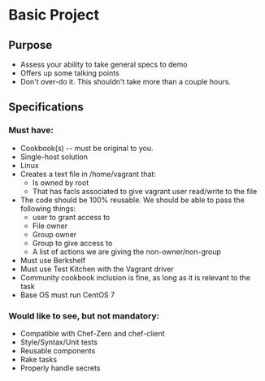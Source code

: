# Basic Project

## Purpose

* Assess your ability to take general specs to demo
* Offers up some talking points
* Don't over-do it. This shouldn't take more than a couple hours.

## Specifications

### Must have:

* Cookbook(s) -- must be original to you.
* Single-host solution
* Linux
* Creates a text file in /home/vagrant that:
  * Is owned by root
  * That has facls associated to give vagrant user read/write to the file
* The code should be 100% reusable. We should be able to pass the following things:
  * user to grant access to
  * File owner
  * Group owner
  * Group to give access to
  * A list of actions we are giving the non-owner/non-group
* Must use Berkshelf
* Must use Test Kitchen with the Vagrant driver
* Community cookbook inclusion is fine, as long as it is relevant to the task
* Base OS must run CentOS 7

### Would like to see, but not mandatory:


* Compatible with Chef-Zero and chef-client
* Style/Syntax/Unit tests
* Reusable components
* Rake tasks
* Properly handle secrets

